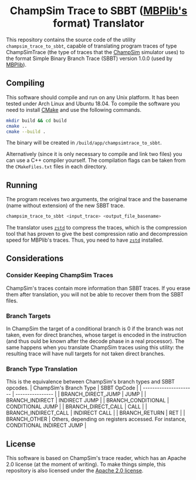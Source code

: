 <h1 align="center">
  ChampSim Trace to SBBT (<a href="https://github.com/useredsa/MBPlib">MBPlib's</a> format) Translator
</h1>

This repository contains the source code of the utility `champsim_trace_to_sbbt`, capable of translating program traces of type ChampSimTrace (the type of traces that the [ChampSim] simulator uses) to the format Simple Binary Branch Trace (SBBT) version 1.0.0 (used by [MBPlib]).

[MBPlib]: https://github.com/useredsa/MBPlib
[ChampSim]: https://github.com/ChampSim/ChampSim

## Compiling

This software should compile and run on any Unix platform. It has been tested under Arch Linux and Ubuntu 18.04. To compile the software you need to install [CMake] and use the following commands.
```sh
mkdir build && cd build
cmake ..
cmake --build .
```
The binary will be created in `/build/app/champsimtrace_to_sbbt`.

Alternatively (since it is only necessary to compile and link two files) you can use a C++ compiler yourself. The compilation flags can be taken from the `CMakeFiles.txt` files in each directory.

[CMake]: https://cmake.org/

## Running

The program receives two arguments, the original trace and the basename (name without extension) of the new SBBT trace.
```sh
champsim_trace_to_sbbt <input_trace> <output_file_basename>
```

The translator uses [`zstd`] to compress the traces, which is the compression tool that has proven to give the best compression ratio and decompression speed for MBPlib's traces. Thus, you need to have [`zstd`] installed.

[`zstd`]: https://en.wikipedia.org/wiki/Zstd

## Considerations

### Consider Keeping ChampSim Traces

ChampSim's traces contain more information than SBBT traces. If you erase them after translation, you will not be able to recover them from the SBBT files.

### Branch Targets

In ChampSim the target of a conditional branch is 0 if the branch was not taken, even for direct branches, whose target is encoded in the instruction (and thus ould be known after the decode phase in a real processor). The same happens when you translate ChampSim traces using this utility: the resulting trace will have null targets for not taken direct branches.

### Branch Type Translation

This is the equivalence between ChampSim's branch types and SBBT opcodes.
| ChampSim's Branch Type | SBBT OpCode      |
| ---------------------- | ---------------- |
| BRANCH_DIRECT_JUMP     | JUMP             |
| BRANCH_INDIRECT        | INDIRECT JUMP    |
| BRANCH_CONDITIONAL     | CONDITIONAL JUMP |
| BRANCH_DIRECT_CALL     | CALL             |
| BRANCH_INDIRECT_CALL   | INDIRECT CALL    |
| BRANCH_RETURN          | RET              |
| BRANCH_OTHER           | Others, depending on registers accessed. For instance, CONDITIONAL INDIRECT JUMP |

## License

This software is based on ChampSim's trace reader, which has an Apache 2.0 license (at the moment of writing). To make things simple, this repository is also licensed under the [Apache 2.0 license].

[Apache 2.0 license]: /LICENSE
